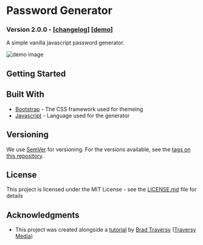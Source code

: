 # Password Generator

### Version 2.0.0 - [[changelog](https://github.com/marchershey/Password-Generator/blob/master/CHANGELOG.md)] [[demo](https://marchershey.github.io/Password-Generator/src/)]

A simple vanilla javascript password generator.

![demo image](https://i.imgur.com/SSV4zEl.png)

## Getting Started

## Built With

- [Bootstrap](https://getbootstrap.com/) - The CSS framework used for themeing
- [Javascript](https://javascript.info/intro) - Language used for the generator

## Versioning

We use [SemVer](http://semver.org/) for versioning. For the versions available, see the [tags on this repository](https://github.com/marchershey/Password-Generator/tags).

## License

This project is licensed under the MIT License - see the [LICENSE.md](LICENSE.md) file for details

## Acknowledgments

- This project was created alongside a [tutorial](https://www.youtube.com/watch?v=duNmhKgtcsI&t=901s) by [Brad Traversy](https://twitter.com/traversymedia) ([Traversy Media](https://www.youtube.com/channel/UC29ju8bIPH5as8OGnQzwJyA))
